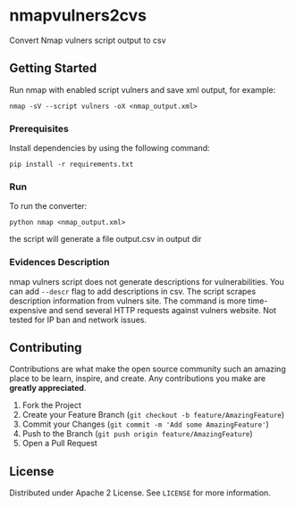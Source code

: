 # nmapvulners2cvs
Convert Nmap vulners script output to csv

## Getting Started  
Run nmap with enabled script vulners and save xml output, for example:   
```  
nmap -sV --script vulners -oX <nmap_output.xml>  
```  

### Prerequisites   
Install dependencies by using the following command: 
``` 
pip install -r requirements.txt
```

### Run   
To run the converter:   
```  
python nmap <nmap_output.xml>   
``` 

the script will generate a file output.csv in output dir   

### Evidences Description  
nmap vulners script does not generate descriptions for vulnerabilities. You can add `--descr` flag to add descriptions in csv.  The script scrapes description information from vulners site. The command is more time-expensive and send several HTTP requests against vulners website. Not tested for IP ban and network issues.     

## Contributing

Contributions are what make the open source community such an amazing place to be learn, inspire, and create. Any contributions you make are **greatly appreciated**.

1. Fork the Project
2. Create your Feature Branch (`git checkout -b feature/AmazingFeature`)
3. Commit your Changes (`git commit -m 'Add some AmazingFeature'`)
4. Push to the Branch (`git push origin feature/AmazingFeature`)
5. Open a Pull Request

## License
Distributed under Apache 2 License. See `LICENSE` for more information. 



